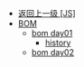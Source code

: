 - [返回上一级 [JS]](page/web前端/teacher/JS/)
- [BOM](page/web前端/teacher/JS/BOM/)
  - [bom day01](page/web前端/teacher/JS/BOM/bom%20day01/)
    - [history](page/web前端/teacher/JS/BOM/bom%20day01/history/)
  - [bom day02](page/web前端/teacher/JS/BOM/bom%20day02/)
